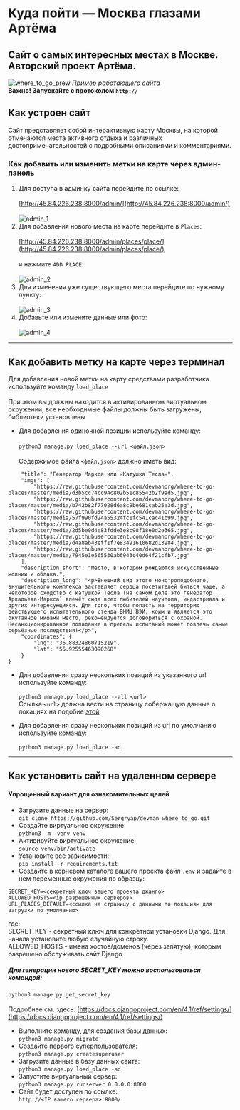 # Куда пойти — Москва глазами Артёма
## Сайт о самых интересных местах в Москве. Авторский проект Артёма.
![where_to_go_prew](https://user-images.githubusercontent.com/99894266/194736763-58a2ed39-4340-4031-8c8e-a2b6d47667be.jpg)
*[Пример работающего сайта](http://45.84.226.238:8000/)*
<br>**Важно! Запускайте с протоколом `http://`**
## Как устроен сайт
Сайт представляет собой интерактивную карту Москвы, на которой отмечаются места активного отдыха и различных достопримечательностей с подробными описаниями и комментариями.
### Как добавить или изменить метки на карте через админ-панель
1. Для доступа в админку сайта перейдите по ссылке:
<br><br>[http://45.84.226.238:8000/admin/](http://45.84.226.238:8000/admin/)
<br><br>![admin_1](https://user-images.githubusercontent.com/99894266/194737078-280eb029-410c-4c0f-9890-8bbf5334f69f.jpg)
1. Для добавления нового места на карте перейдите в `Places`:
<br><br>[http://45.84.226.238:8000/admin/places/place/](http://45.84.226.238:8000/admin/places/place/)
<br><br> и нажмите `ADD PLACE`:
<br><br>![admin_2](https://user-images.githubusercontent.com/99894266/194737430-8d9fd208-b375-4352-b707-edc800a2317d.jpg)
1. Для изменения уже существующего места перейдите по нужному пункту:
<br><br>![admin_3](https://user-images.githubusercontent.com/99894266/194737488-4f3381a2-5d8d-4922-830a-803a5c1bb0cd.jpg)
1. Добавьте или измените данные или фото:
<br><br>![admin_4](https://user-images.githubusercontent.com/99894266/194737540-87e56f77-62e7-41eb-829f-d4d43e95bada.jpg)
***
## Как добавить метку на карте через терминал
Для добавления новой метки на карту средствами разработчика используйте команду `load_place`
<br><br>При этом вы должны находится в активированном виртуальном окружении, все необходимые файлы должны быть загружены, библиотеки установлены
* Для добавления одиночной позиции используйте команду:
<br><br>`python3 manage.py load_place --url <файл.json>`
<br><br>Содержимое файла `<файл.json>` должно иметь вид:
```{
    "title": "Генератор Маркса или «Катушка Тесла»",
    "imgs": [
        "https://raw.githubusercontent.com/devmanorg/where-to-go-places/master/media/d3b5cc74cc94c802b51c85542b2f9ad5.jpg",
        "https://raw.githubusercontent.com/devmanorg/where-to-go-places/master/media/b742b82f77028d6a8c9be681cab25a3d.jpg",
        "https://raw.githubusercontent.com/devmanorg/where-to-go-places/master/media/57f990fd24a55324fc1fc541cac41b99.jpg",
        "https://raw.githubusercontent.com/devmanorg/where-to-go-places/master/media/2d5be0d4e83fdde3e8c98f18e0d2e365.jpg",
        "https://raw.githubusercontent.com/devmanorg/where-to-go-places/master/media/d4a8ab43eff1f7e83491610682d13984.jpg",
        "https://raw.githubusercontent.com/devmanorg/where-to-go-places/master/media/7945e1e565530ab6943c40d64f21cfb7.jpg"
    ],
    "description_short": "Место, в котором рождаются искусственные молнии и облака.",
    "description_long": "<p>Внешний вид этого монстроподобного, внушительного комплекса заставляет сердца посетителей биться чаще, а некоторое сходство с катушкой Тесла (на самом деле это генератор Аркадьева-Маркса) влечёт сюда всех любителей научпопа, индастриала и других интересующихся. Для того, чтобы попасть на территорию действующего испытательного стенда ВНИЦ ВЭИ, коим и является это окутанное мифами место, рекомендуется договориться с охраной. Несанкционированное попадание в пределы испытаний может повлечь самые серьёзные последствия!</p>",
    "coordinates": {
        "lng": "36.88324860715219",
        "lat": "55.92555463090268"
    }
}
```
* Для добавления сразу нескольких позиций из указанного url используйте команду:
<br><br>`python3 manage.py load_place --all <url>`
<br>Ссылка `<url>` должна вести на страницу собержащую данные о локациях на подобие [этой](https://github.com/devmanorg/where-to-go-places/tree/master/places)

* Для добавления сразу нескольких позиций из url по умолчанию используйте команду:
<br><br>`python3 manage.py load_place -ad`
***
## Как установить сайт на удаленном сервере
#### Упрощенный вариант для ознакомительных целей
* Загрузите данные на сервер:
<br>`git clone https://github.com/Sergryap/devman_where_to_go.git`
* Создайте виртуальное окружение:
<br>`python3 -m -venv venv`
* Активируйте виртуальное окружение:
<br>`source venv/bin/activate`
* Установите все зависимости:
<br>`pip install -r requirements.txt`
* Создайте в корневом каталоге вашего проекта файл `.env` и задайте в нем переменные окружения по образцу:
```
SECRET_KEY=<секретный ключ вашего проекта джанго>
ALLOWED_HOSTS=<ip разрешенных серверов>
URL_PLACES_DEFAULT=<ссылка на страницу с данными по локациям для загрузки по умолчанию>
```
где:
<br>SECRET_KEY - секретный ключ для конкретной установки Django. Для начала установите любую случайную строку.
<br>ALLOWED_HOSTS - имена хостов/доменов (через запятую), которым разрешено обслуживать сайт Django
##### Для генерации нового SECRET_KEY можно воспользоваться командой:
`python3 manage.py get_secret_key`
<br><br>Подробнее см. здесь:
[https://docs.djangoproject.com/en/4.1/ref/settings/](https://docs.djangoproject.com/en/4.1/ref/settings/)
* Выполните команду, для создания базы данных:
<br>`python3 manage.py migrate`
* Создайте первого суперпользователя:
<br>`python3 manage.py createsuperuser`
* Загрузите данные в базу данных сайта:
<br>`python3 manage.py load_place -ad`
* Запустите виртуальный сервер:
<br>`python3 manage.py runserver 0.0.0.0:8000`
* Сайт будет доступен по ссылке:
<br>`http://<IP вашего сервера>:8000/`

